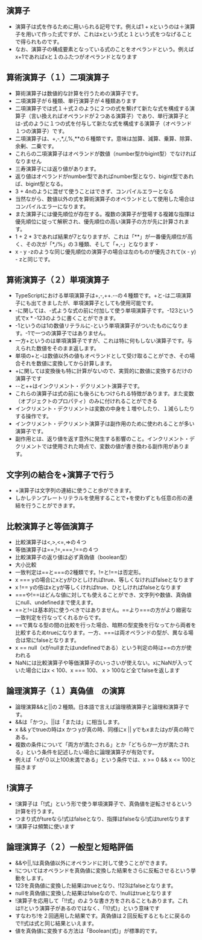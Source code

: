 ## 演算子
- 演算子は式を作るために用いられる記号です。例えば1 + xというのは＋演算子を用いて作った式ですが、これはxという式と１という式をつなげることで得られものです。
- なお、演算子の構成要素となっている式のことをオペランドという。例えばx+1であればxと１のふたつがオペランドとなります

## 算術演算子（１）二項演算子
- 算術演算子は数値的な計算を行うための演算子です。
- 二項演算子が６種類、単行演算子が４種類あります
- 二項演算子では式１＋式２のように２つの式を繋げて新たな式を構成する演算子（言い換えればオペランドが２つある演算子）であり、単行演算子とは-式のように１つの式を付与して新たな式を構成する演算子（オペランド１つの演算子）です。
- 二項演算子は、+,-,*,/,%,**の６種類です。意味は加算、減算、乗算、除算、余剰、二乗です。
- これらの二項演算子はオペランドが数値（number型かbigint型）でなければなりません
- 三寿演算子には返り値があります。
- 返り値はオペランドがnumber型であればnumber型となり、bigint型であれば、bigint型となる。
- 3 + 4nのように混ぜて使うことはできず、コンパイルエラーとなる
- 当然ながら、数値以外の式を算術演算子のオペランドとして使用した場合はコンパイルエラーになります。
- また演算子には優先順位が存在する。複数の演算子が登場する複雑な指揮は優先順位に従って解釈され、優先順位の高い演算子の方が先に計算されます。
- 1 + 2 * 3であれば結果が7となりますが、これは「**」が一番優先順位が高く、その次が「*,/%」の３種類、そして「+,-」となります・
- x - y -zのような同じ優先順位の演算子の場合は左のものが優先されて(x - y) - zと同じです。

## 算術演算子（２）単項演算子
- TypeScriptにおける単項演算子は+,-,++.--の４種類です。+と-は二項演算子にも出てきましたが、単項演算子としても使用可能です。
- -に関しては、-式ような式の前に付加して使う単項演算子です。-123という式でx * -123のように書くことができます。
- -1というのは1の数値リテラルに-という単項演算子がついたものになります。-1で一つの演算子ではありません。
- 一方+というのは単項演算子ですが、これは特に何もしない演算子です。与えられた数値をそのまま返します。
- 単項の+と-は数値以外の値もオペランドとして受け取ることができ、その場合それを数値に変換してから計算します。
- +に関しては変換後も特に計算がないので、実質的に数値に変換するだけの演算子です
- --と++はインクリメント・デクリメント演算子です。
- これらの演算子は式の前にも後ろにもつけられる特徴があります。また変数（オブジェクトのプロパティ）のみに付けれることができる
- インクリメント・デクリメントは変数の中身を１増やしたり、１減らしたりする操作です。
- インクリメント・デクリメント演算子は副作用のために使われることが多い演算子です。
- 副作用とは、返り値を返す意外に発生する影響のこと。インクリメント・デクリメントでは使用された時点で、変数の値が書き換わる副作用があります。

## 文字列の結合を+演算子で行う
- +演算子は文字列の連結に使うこと歩ができます。
- しかしテンプレートリテラルを使用することで+を使わずとも任意の形の連結を行うことができます。

## 比較演算子と等価演算子
- 比較演算子は<,>,<=,=>の４つ
- 等価演算子は==,!=,===,!==の４つ
- 比較演算子の返り値は必ず真偽値（boolean型）
- 大小比較
- 一致判定は==と===の2種類です。!=と!==は否定形。
- x === yの場合にxとyがひとしければtrue、等しくなければfalseとなります
- x !== yの倍はxとyが等しくければtrue、ひとしければfalseとなります
- ===や!==はどんな値に対しても使えることができ、文字列や数値、真偽値にnull、undefinedまで使えます。
- ==と!=は基本的に使うべきではありません。==より===の方がより緻密な一致判定を行なってくれるからです。
- ==で異なる型の間の比較を行った場合、暗黙の型変換を行なってから両者を比較するためtrueになります。一方、===は両オペランドの型が、異なる場合は常にfalseとなります。
- x == null（xがnullまたはundefinedである）という判定の時は==の方が使われる
- NaNには比較演算子や等価演算子のいっさいが使えない。xにNaNが入っていた場合にはx < 100、x === 100、 x > 100など全てfalseを返します

## 論理演算子（１）真偽値　の演算
- 論理演算&&と||の２種類。日本語で言えば論理積演算子と論理和演算子です。
- &&は「かつ」、||は「または」に相当します。
- x && yでtrueの時はx かつ yが真の時、同様にx || yでもxまたはyが真の時である。
- 複数の条件について「両方が満たされる」とか「どちらか一方が満たされる」という条件を記述したい場合に論理演算子が有効です。
- 例えば「xが０以上100未満である」という条件では、x >= 0 && x <= 100と描きます

## !演算子
- !演算子は「!式」という形で使う単項演算子で、真偽値を逆転させるという計算を行うます。
- つまり式がtureなら!式はfalseとなり、指揮はfalseなら!式はturetなります
- !演算子は頻繁に使います

## 論理演算子（２）一般型と短略評価
- &&や||,!は真偽値以外にオペランドに対して使うことができます。
- !についてはオペランドを真偽値に変換した結果をさらに反転させるという挙動をします。
- 123を真偽値に変換した結果はtrueとなり、!123はfalseとなります。
- nullを真偽値に変換した結果はfalseなので、!nullはtrueとなります
- !演算子を応用して「!!式」のような書き方をされることもあります。これは!!という演算子があるのではなく、「!(!式)」という意味です
- すなわち!を２回適用した結果です。真偽値は２回反転するともとに戻るので!!式は式と同じ結果といえます。
- 値を真偽値に変換する方法は「Boolean(式)」が標準的です。